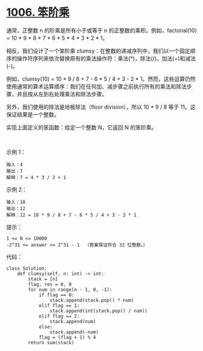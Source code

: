 # [1006. 笨阶乘](https://leetcode.cn/problems/clumsy-factorial/)

通常，正整数 n 的阶乘是所有小于或等于 n 的正整数的乘积。例如，factorial(10) = 10 * 9 * 8 * 7 * 6 * 5 * 4 * 3 * 2 * 1。

相反，我们设计了一个笨阶乘 clumsy：在整数的递减序列中，我们以一个固定顺序的操作符序列来依次替换原有的乘法操作符：乘法(*)，除法(/)，加法(+)和减法(-)。

例如，clumsy(10) = 10 * 9 / 8 + 7 - 6 * 5 / 4 + 3 - 2 * 1。然而，这些运算仍然使用通常的算术运算顺序：我们在任何加、减步骤之前执行所有的乘法和除法步骤，并且按从左到右处理乘法和除法步骤。

另外，我们使用的除法是地板除法（floor division），所以 10 * 9 / 8 等于 11。这保证结果是一个整数。

实现上面定义的笨函数：给定一个整数 N，它返回 N 的笨阶乘。

 

示例 1：
```
输入：4
输出：7
解释：7 = 4 * 3 / 2 + 1
```
示例 2：
```
输入：10
输出：12
解释：12 = 10 * 9 / 8 + 7 - 6 * 5 / 4 + 3 - 2 * 1
```

提示：
```
1 <= N <= 10000
-2^31 <= answer <= 2^31 - 1  （答案保证符合 32 位整数。）
```

代码：
```python3
class Solution:
    def clumsy(self, n: int) -> int:
        stack = [n]
        flag, res = 0, 0
        for num in range(n - 1, 0, -1):
            if flag == 0:
                stack.append(stack.pop() * num)
            elif flag == 1:
                stack.append(int(stack.pop() / num))
            elif flag == 2:
                stack.append(num)
            else:
                stack.append(-num)
            flag = (flag + 1) % 4
        return sum(stack)
```